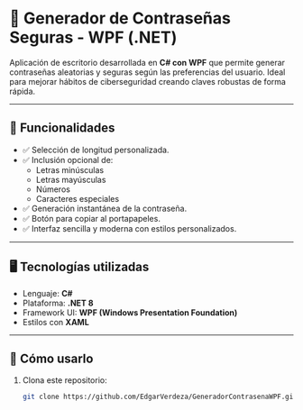 ﻿# 🔐 Generador de Contraseñas Seguras - WPF (.NET)

Aplicación de escritorio desarrollada en **C# con WPF** que permite generar contraseñas aleatorias y seguras según las preferencias del usuario. Ideal para mejorar hábitos de ciberseguridad creando claves robustas de forma rápida.

---

## 🎯 Funcionalidades

- ✅ Selección de longitud personalizada.
- ✅ Inclusión opcional de:
  - Letras minúsculas
  - Letras mayúsculas
  - Números
  - Caracteres especiales
- ✅ Generación instantánea de la contraseña.
- ✅ Botón para copiar al portapapeles.
- ✅ Interfaz sencilla y moderna con estilos personalizados.

---

## 🖥️ Tecnologías utilizadas

- Lenguaje: **C#**
- Plataforma: **.NET 8**
- Framework UI: **WPF (Windows Presentation Foundation)**
- Estilos con **XAML**

---

## 🚀 Cómo usarlo

1. Clona este repositorio:
   ```bash
   git clone https://github.com/EdgarVerdeza/GeneradorContrasenaWPF.git
